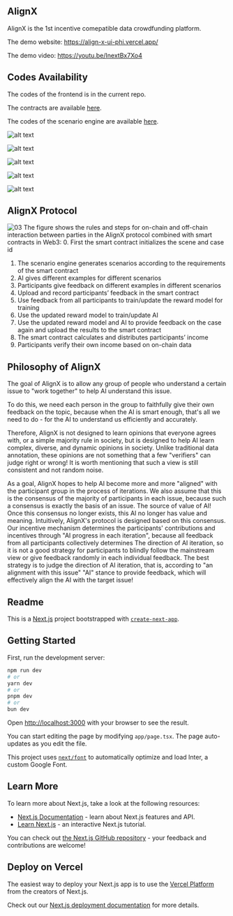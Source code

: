 ## AlignX
AlignX is the 1st incentive comepatible data crowdfunding platform.

The demo website: https://align-x-ui-phi.vercel.app/

The demo video: https://youtu.be/InextBx7Xo4

## Codes Availability
The codes of the frontend is in the current repo.

The contracts are available [here](https://github.com/AlignX-Lab/AlignX-contract).

The codes of the scenario engine are available [here](https://github.com/AlignX-Lab/AlignX-valuia).

![alt text](image.png)

![alt text](image-1.png)

![alt text](image-2.png)

![alt text](image-4.png)

![alt text](image-3.png)

## AlignX Protocol
![03](https://github.com/ivanl15/AlignX/assets/89130388/661dd208-e23a-4f8f-a223-aafe14b37115)
The figure shows the rules and steps for on-chain and off-chain interaction between parties in the AlignX protocol combined with smart contracts in Web3:
0. First the smart contract initializes the scene and case id
1. The scenario engine generates scenarios according to the requirements of the smart contract
2. AI gives different examples for different scenarios
3. Participants give feedback on different examples in different scenarios
4. Upload and record participants’ feedback in the smart contract
5. Use feedback from all participants to train/update the reward model for training
6. Use the updated reward model to train/update AI
7. Use the updated reward model and AI to provide feedback on the case again and upload the results to the smart contract
8. The smart contract calculates and distributes participants’ income
9. Participants verify their own income based on on-chain data

## Philosophy of AlignX
The goal of AlignX is to allow any group of people who understand a certain issue to "work together" to help AI understand this issue.

To do this, we need each person in the group to faithfully give their own feedback on the topic, because when the AI is smart enough, that's all we need to do - for the AI to understand us efficiently and accurately.

Therefore, AlignX is not designed to learn opinions that everyone agrees with, or a simple majority rule in society, but is designed to help AI learn complex, diverse, and dynamic opinions in society. Unlike traditional data annotation, these opinions are not something that a few "verifiers" can judge right or wrong! It is worth mentioning that such a view is still consistent and not random noise.

As a goal, AlignX hopes to help AI become more and more "aligned" with the participant group in the process of iterations. We also assume that this is the consensus of the majority of participants in each issue, because such a consensus is exactly the basis of an issue. The source of value of AI! Once this consensus no longer exists, this AI no longer has value and meaning.
Intuitively, AlignX's protocol is designed based on this consensus. Our incentive mechanism determines the participants' contributions and incentives through "AI progress in each iteration", because all feedback from all participants collectively determines The direction of AI iteration, so it is not a good strategy for participants to blindly follow the mainstream view or give feedback randomly in each individual feedback. The best strategy is to judge the direction of AI iteration, that is, according to "an alignment with this issue" "AI" stance to provide feedback, which will effectively align the AI with the target issue!

## Readme
This is a [Next.js](https://nextjs.org/) project bootstrapped with [`create-next-app`](https://github.com/vercel/next.js/tree/canary/packages/create-next-app).

## Getting Started

First, run the development server:

```bash
npm run dev
# or
yarn dev
# or
pnpm dev
# or
bun dev
```

Open [http://localhost:3000](http://localhost:3000) with your browser to see the result.

You can start editing the page by modifying `app/page.tsx`. The page auto-updates as you edit the file.

This project uses [`next/font`](https://nextjs.org/docs/basic-features/font-optimization) to automatically optimize and load Inter, a custom Google Font.

## Learn More

To learn more about Next.js, take a look at the following resources:

- [Next.js Documentation](https://nextjs.org/docs) - learn about Next.js features and API.
- [Learn Next.js](https://nextjs.org/learn) - an interactive Next.js tutorial.

You can check out [the Next.js GitHub repository](https://github.com/vercel/next.js/) - your feedback and contributions are welcome!

## Deploy on Vercel

The easiest way to deploy your Next.js app is to use the [Vercel Platform](https://vercel.com/new?utm_medium=default-template&filter=next.js&utm_source=create-next-app&utm_campaign=create-next-app-readme) from the creators of Next.js.

Check out our [Next.js deployment documentation](https://nextjs.org/docs/deployment) for more details.



